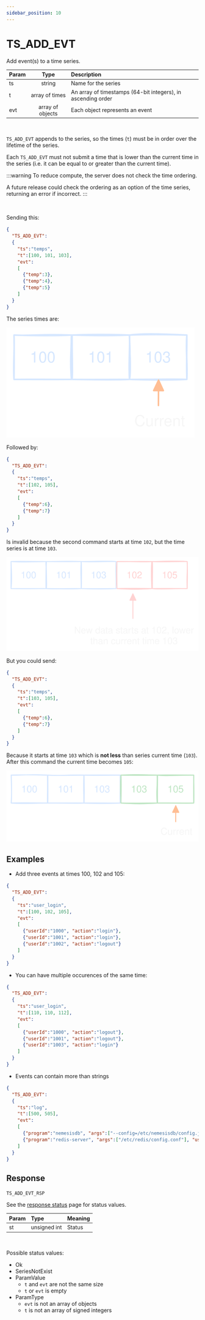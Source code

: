 ```yaml
---
sidebar_position: 10
---
```


# TS_ADD_EVT
Add event(s) to a time series.


|Param|Type|Description|
|:---|:---:|:---|
|ts|string|Name for the series|
|t|array  of times|An array of timestamps (64-bit integers), in ascending order|
|evt|array of objects|Each object represents an event|

<br/>

`TS_ADD_EVT` appends to the series, so the times (`t`) must be in order over the lifetime of the series.

Each `TS_ADD_EVT` must not submit a time that is lower than the current time in the series (i.e. it can be equal to or greater than the current time).

:::warning
To reduce compute, the server does not check the time ordering.

A future release could check the ordering as an option of the time series, returning an error if incorrect.
:::

<br/>

Sending this:

```json
{
  "TS_ADD_EVT":
  {
    "ts":"temps",
    "t":[100, 101, 103],
    "evt":
    [
      {"temp":3},
      {"temp":4},
      {"temp":5}
    ]
  }
}
```

The series times are:

![first](img/ts-add-evt-times_0.svg)

Followed by:

```json
{
  "TS_ADD_EVT":
  {
    "ts":"temps",
    "t":[102, 105],
    "evt":
    [
      {"temp":6},
      {"temp":7}
    ]
  }
}
```

Is invalid because the second command starts at time `102`, but the time series is at time `103`.

![second](img/ts-add-evt-times_1.svg)


But you could send:

```json
{
  "TS_ADD_EVT":
  {
    "ts":"temps",
    "t":[103, 105],
    "evt":
    [
      {"temp":6},
      {"temp":7}
    ]
  }
}
```

Because it starts at time `103` which is **not less** than series current time (`103`). After this command the current time becomes `105`:

![second](img/ts-add-evt-times_2.svg)


## Examples

- Add three events at times 100, 102 and 105:

```json
{
  "TS_ADD_EVT":
  {
    "ts":"user_login",
    "t":[100, 102, 105],
    "evt":
    [
      {"userId":"1000", "action":"login"},
      {"userId":"1001", "action":"login"},
      {"userId":"1002", "action":"logout"}
    ]
  }
}
```

- You can have multiple occurences of the same time:

```json
{
  "TS_ADD_EVT":
  {
    "ts":"user_login",
    "t":[110, 110, 112],
    "evt":
    [
      {"userId":"1000", "action":"logout"},
      {"userId":"1001", "action":"logout"},
      {"userId":"1003", "action":"login"}
    ]
  }
}
```


- Events can contain more than strings

```json
{
  "TS_ADD_EVT":
  {
    "ts":"log",
    "t":[500, 505],
    "evt":
    [
      {"program":"nemesisdb", "args":["--config=/etc/nemesisdb/config.json"], "user":"ndb", "root":false},
      {"program":"redis-server", "args":["/etc/redis/config.conf"], "user":"redis", "root":false}
    ]
  }
}
```



## Response

`TS_ADD_EVT_RSP`

See the [response status](./../TS-Statuses) page for status values.


|Param|Type|Meaning|
|:---|:---|:---|
|st|unsigned int|Status|

<br/>

Possible status values:

- Ok
- SeriesNotExist
- ParamValue
  - `t` and `evt` are not the same size
  - `t` or `evt` is empty
- ParamType
  - `evt` is not an array of objects
  - `t` is not an array of signed integers


